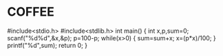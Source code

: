 # COFFEE


#include<stdio.h>
#include<stdlib.h>
int main()
{
   int x,p,sum=0;
   scanf("%d%d",&x,&p);
   p=100-p;
   while(x>0)
   {
       sum=sum+x;
       x=(p*x)/100;
   }
   printf("%d",sum);
   return 0;
}
